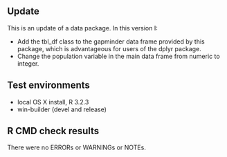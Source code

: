 ## Update

This is an update of a data package. In this version I:

* Add the tbl_df class to the gapminder data frame provided by this package, which is advantageous for users of the dplyr package.
* Change the population variable in the main data frame from numeric to integer.

## Test environments

* local OS X install, R 3.2.3
* win-builder (devel and release)

## R CMD check results

There were no ERRORs or WARNINGs or NOTEs.

